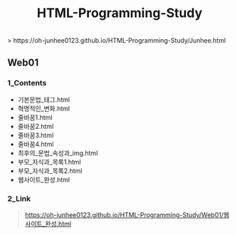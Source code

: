 <h1 align="center">HTML-Programming-Study</h1>
<br>
> https://oh-junhee0123.github.io/HTML-Programming-Study/Junhee.html
<br>

## Web01
### 1_Contents
<ul>
  <li>기본문법_태그.html</li>
  <li>혁명적인_변화.html</li>
  <li>줄바꿈1.html</li>
  <li>줄바꿈2.html</li>
  <li>줄바꿈3.html</li>
  <li>줄바꿈4.html</li>
  <li>최후의_문법_속성과_img.html</li>
  <li>부모_자식과_목록1.html</li>
  <li>부모_자식과_목록2.html</li>
  <li>웹사이트_완성.html</li>
</ul>

### 2_Link
> https://oh-junhee0123.github.io/HTML-Programming-Study/Web01/웹사이트_완성.html
